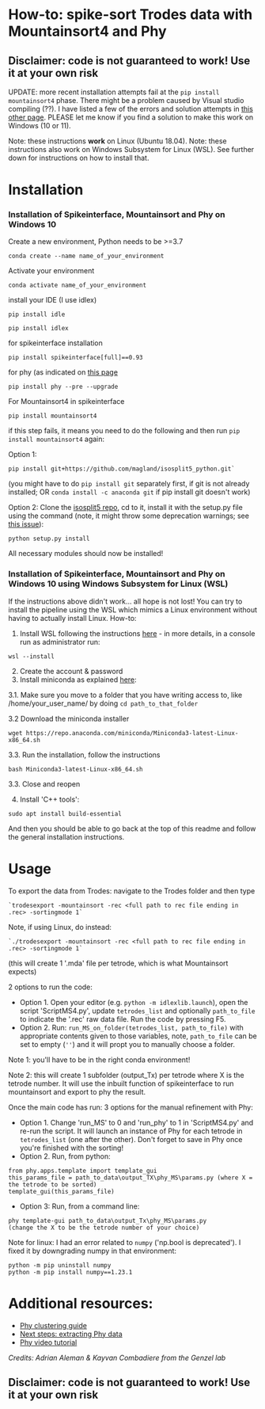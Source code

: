 # How-to: spike-sort Trodes data with Mountainsort4 and Phy

## Disclaimer: code is not guaranteed to work! Use it at your own risk ##

UPDATE: more recent installation attempts fail at the `pip install mountainsort4` phase. There might be a problem caused by Visual studio compiling (??). I have listed a few of the errors and solution attempts in [this other page](https://github.com/elduvelle/SpikeinterfaceMS4_GenzelLab/blob/main/mountainsort_install_problems.md). PLEASE let me know if you find a solution to make this work on Windows (10 or 11).

Note: these instructions **work** on Linux (Ubuntu 18.04).
Note: these instructions also work on Windows Subsystem for Linux (WSL). See further down for instructions on how to install that.

# Installation
### Installation of Spikeinterface, Mountainsort and Phy on Windows 10

Create a new environment, Python needs to be >=3.7

```
conda create --name name_of_your_environment
```
Activate your environment  
```
conda activate name_of_your_environment
```
install your IDE (I use idlex)
```
pip install idle
```
```
pip install idlex
```
for spikeinterface installation
```
pip install spikeinterface[full]==0.93
```
for phy (as indicated on [this page](https://github.com/cortex-lab/phy)
```
pip install phy --pre --upgrade 
```
For Mountainsort4 in spikeinterface
```
pip install mountainsort4
```

if this step fails, it means you need to do the following and then run `pip install mountainsort4` again:  

  Option 1:
```
pip install git+https://github.com/magland/isosplit5_python.git`
```
(you might have to do `pip install git` separately first, if git is not already installed; OR `conda install -c anaconda git` if pip install git doesn't work)

  Option 2: 
Clone the [isosplit5 repo](https://github.com/magland/isosplit5_python), cd to it, install it with the setup.py file using the command (note, it might throw some deprecation warnings; see [this issue](https://github.com/magland/isosplit5_python/issues/9)): 
```
python setup.py install
```

All necessary modules should now be installed!

### Installation of Spikeinterface, Mountainsort and Phy on Windows 10 using Windows Subsystem for Linux (WSL)
If the instructions above didn't work... all hope is not lost! You can try to install the pipeline using the WSL which mimics a Linux environment without having to actually install Linux. How-to:

1. Install WSL following the instructions [here](https://learn.microsoft.com/en-us/windows/wsl/install) - in more details, in a console run as administrator run:

```
wsl --install
```
2. Create the account & password
3. Install miniconda as explained [here](https://saturncloud.io/blog/using-conda-from-wsl-windows-10-a-guide-for-data-scientists/):

3.1. Make sure you move to a folder that you have writing access to, like /home/your_user_name/ by doing `cd path_to_that_folder`  

3.2 Download the miniconda installer
```
wget https://repo.anaconda.com/miniconda/Miniconda3-latest-Linux-x86_64.sh
```
3.3. Run the installation, follow the instructions
```
bash Miniconda3-latest-Linux-x86_64.sh
```
3.3. Close and reopen

4. Install 'C++ tools':
```
sudo apt install build-essential
```

And then you should be able to go back at the top of this readme and follow the general installation instructions.

# Usage
To export the data from Trodes: 
navigate to the Trodes folder and then type
```
`trodesexport -mountainsort -rec <full path to rec file ending in .rec> -sortingmode 1`
```

Note, if using Linux, do instead:
```
`./trodesexport -mountainsort -rec <full path to rec file ending in .rec> -sortingmode 1`
```

(this will create 1 '.mda' file per tetrode, which is what Mountainsort expects)

2 options to run the code:

- Option 1. Open your editor (e.g. `python -m idlexlib.launch`), open the script 'ScriptMS4.py', update `tetrodes_list` and optionally `path_to_file` to indicate the '.rec' raw data file. Run the code by pressing F5.
- Option 2. Run:
`run_MS_on_folder(tetrodes_list, path_to_file)` with appropriate contents given to those variables, note, `path_to_file` can be set to empty (`''`) and it will propt you to manually choose a folder.

Note 1: you'll have to be in the right conda environment!

Note 2: this will create 1 subfolder (output_Tx) per tetrode where X is the tetrode number.
It will use the inbuilt function of spikeinterface to run mountainsort and export to phy the result.

Once the main code has run: 3 options for the manual refinement with Phy:
- Option 1. Change 'run_MS' to 0 and 'run_phy' to 1 in 'ScriptMS4.py' and re-run the script. It will launch an instance of Phy for each tetrode in `tetrodes_list` (one after the other). Don't forget to save in Phy once you're finished with the sorting!
- Option 2. Run, from python: 
```
from phy.apps.template import template_gui
this_params_file = path_to_data\output_TX\phy_MS\params.py (where X = the tetrode to be sorted)
template_gui(this_params_file)
```
- Option 3: Run, from a command line:
```
phy template-gui path_to_data\output_Tx\phy_MS\params.py 
(change the X to be the tetrode number of your choice)
```

Note for linux: I had an error related to `numpy` ('np.bool is deprecated'). I fixed it by downgrading numpy in that environment:

```
python -m pip uninstall numpy
python -m pip install numpy==1.23.1
```

# Additional resources:
- [Phy clustering guide](https://phy.readthedocs.io/en/latest/sorting_user_guide/)
- [Next steps: extracting Phy data](https://phy.readthedocs.io/en/latest/sorting_user_guide/#analysis)
- [Phy video tutorial](https://www.youtube.com/watch?v=czdwIr-v5Yc)

_Credits: Adrian Aleman & Kayvan Combadiere from the Genzel lab_
## Disclaimer: code is not guaranteed to work! Use it at your own risk ##

